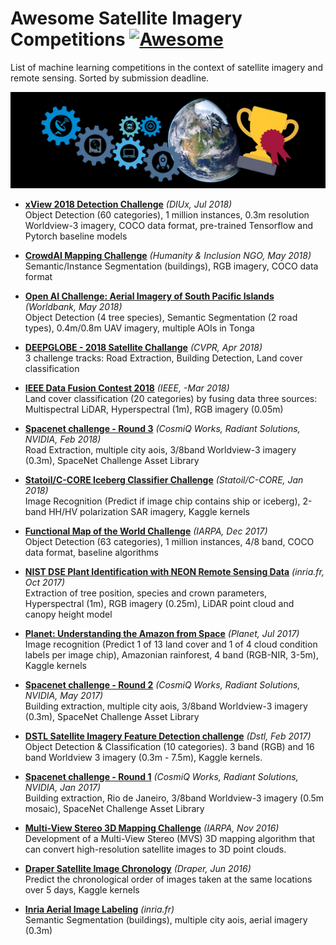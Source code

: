 # Awesome Satellite Imagery Competitions [![Awesome](https://awesome.re/badge-flat.svg)](https://awesome.re)  

List of machine learning competitions in the context of satellite imagery and remote sensing. Sorted by submission deadline.

![](header_img.jpg)  

- [**xView 2018 Detection Challenge**](http://xviewdataset.org) *(DIUx, Jul 2018)*  
Object Detection (60 categories), 1 million instances, 0.3m resolution Worldview-3 imagery, COCO data format, pre-trained Tensorflow and Pytorch baseline models

- [**CrowdAI Mapping Challenge**](https://www.crowdai.org/challenges/mapping-challenge) *(Humanity & Inclusion NGO, May 2018)*  
Semantic/Instance Segmentation (buildings), RGB imagery, COCO data format

- [**Open AI Challenge: Aerial Imagery of South Pacific Islands**](https://werobotics.org/blog/2018/01/10/open-ai-challenge/) *(Worldbank, May 2018)*  
Object Detection (4 tree species), Semantic Segmentation (2 road types), 0.4m/0.8m UAV imagery, multiple AOIs in Tonga

- [**DEEPGLOBE - 2018 Satellite Challange**](http://deepglobe.org/index.html) *(CVPR, Apr 2018)*  
3 challenge tracks: Road Extraction, Building Detection, Land cover classification

- [**IEEE Data Fusion Contest 2018**](http://www.grss-ieee.org/community/technical-committees/data-fusion/data-fusion-contest/) *(IEEE, -Mar 2018)*  
Land cover classification (20 categories) by fusing data three sources: Multispectral LiDAR, Hyperspectral (1m), RGB imagery (0.05m)

- [**Spacenet challenge - Round 3**](https://spacenetchallenge.github.io/Competitions/Competition3.html) *(CosmiQ Works, Radiant Solutions, NVIDIA, Feb 2018)*  
Road Extraction, multiple city aois, 3/8band Worldview-3 imagery (0.3m), SpaceNet Challenge Asset Library

- [**Statoil/C-CORE Iceberg Classifier Challenge**](https://www.kaggle.com/c/statoil-iceberg-classifier-challenge) *(Statoil/C-CORE, Jan 2018)*  
Image Recognition (Predict if image chip contains ship or iceberg), 2-band HH/HV polarization SAR imagery, Kaggle kernels

- [**Functional Map of the World Challenge**](https://www.iarpa.gov/challenges/fmow.html) *(IARPA, Dec 2017)*  
Object Detection (63 categories), 1 million instances, 4/8 band, COCO data format, baseline algorithms

- [**NIST DSE Plant Identification with NEON Remote Sensing Data**](https://www.ecodse.org) *(inria.fr, Oct 2017)*  
Extraction of tree position, species and crown parameters, Hyperspectral (1m), RGB imagery (0.25m), LiDAR point cloud and canopy height model

- [**Planet: Understanding the Amazon from Space**](https://www.kaggle.com/c/planet-understanding-the-amazon-from-space) *(Planet, Jul 2017)*  
Image recognition (Predict 1 of 13 land cover and 1 of 4 cloud condition labels per image chip), Amazonian rainforest, 4 band (RGB-NIR, 3-5m), Kaggle kernels

- [**Spacenet challenge - Round 2**](https://spacenetchallenge.github.io/Competitions/Competition2.html) *(CosmiQ Works, Radiant Solutions, NVIDIA, May 2017)*  
Building extraction, multiple city aois, 3/8band Worldview-3 imagery (0.3m), SpaceNet Challenge Asset Library

- [**DSTL Satellite Imagery Feature Detection challenge**](https://www.kaggle.com/c/dstl-satellite-imagery-feature-detection) *(Dstl, Feb 2017)*  
Object Detection & Classification (10 categories). 3 band (RGB) and 16 band Worldview 3 imagery (0.3m - 7.5m), Kaggle kernels.

- [**Spacenet challenge - Round 1**](https://spacenetchallenge.github.io/Competitions/Competition1.html) *(CosmiQ Works, Radiant Solutions, NVIDIA, Jan 2017)*  
Building extraction, Rio de Janeiro, 3/8band Worldview-3 imagery (0.5m mosaic), SpaceNet Challenge Asset Library

- [**Multi-View Stereo 3D Mapping Challenge**](https://www.iarpa.gov/challenges/3dchallenge.html) *(IARPA, Nov 2016)*  
Development of a Multi-View Stereo (MVS) 3D mapping algorithm that can convert high-resolution satellite images to 3D point clouds.

- [**Draper Satellite Image Chronology**](https://www.kaggle.com/c/draper-satellite-image-chronology) *(Draper, Jun 2016)*  
Predict the chronological order of images taken at the same locations over 5 days, Kaggle kernels

- [**Inria Aerial Image Labeling**](https://project.inria.fr/aerialimagelabeling/contest/) *(inria.fr)*  
Semantic Segmentation (buildings), multiple city aois, aerial imagery (0.3m)